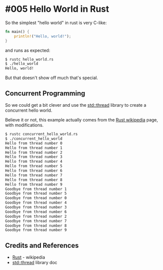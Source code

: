 # #005 Hello World in Rust

So the simplest "hello world" in rust is very C-like:

```rust
fn main() {
    println!("Hello, world!");
}
```

and runs as expected:

```sh
$ rustc hello_world.rs
$ ./hello_world
Hello, world!
```

But that doesn't show off much that's special.

## Concurrent Programming

So we could get a bit clever and use the
[std::thread](https://doc.rust-lang.org/std/thread/)
library to create a concurrent hello world.

Believe it or not, this example actually comes from the
[Rust wikipedia](https://en.wikipedia.org/wiki/Rust_(programming_language))
page, with modifications.

```sh
$ rustc concurrent_hello_world.rs
$ ./concurrent_hello_world
Hello from thread number 0
Hello from thread number 1
Hello from thread number 2
Hello from thread number 3
Hello from thread number 4
Hello from thread number 5
Hello from thread number 6
Hello from thread number 7
Hello from thread number 8
Hello from thread number 9
Goodbye from thread number 1
Goodbye from thread number 5
Goodbye from thread number 0
Goodbye from thread number 4
Goodbye from thread number 3
Goodbye from thread number 6
Goodbye from thread number 2
Goodbye from thread number 7
Goodbye from thread number 8
Goodbye from thread number 9
```

## Credits and References

* [Rust](https://en.wikipedia.org/wiki/Rust_(programming_language)) - wikipedia
* [std::thread](https://doc.rust-lang.org/std/thread/) library doc
